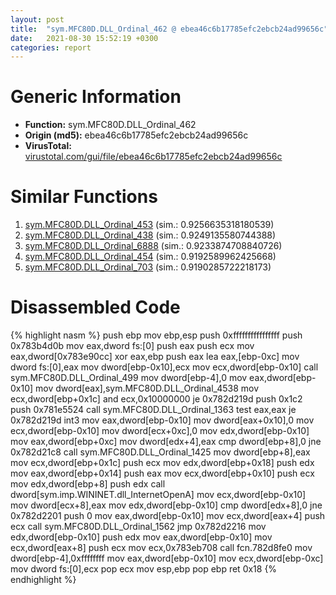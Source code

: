 ```yaml
---
layout: post
title:  "sym.MFC80D.DLL_Ordinal_462 @ ebea46c6b17785efc2ebcb24ad99656c"
date:   2021-08-30 15:52:19 +0300
categories: report
---
```


# Generic Information
- **Function:** sym.MFC80D.DLL\_Ordinal\_462
- **Origin (md5):** ebea46c6b17785efc2ebcb24ad99656c
- **VirusTotal:** [virustotal.com/gui/file/ebea46c6b17785efc2ebcb24ad99656c][virustotal_ref]



# Similar Functions

1. [sym.MFC80D.DLL\_Ordinal\_453][similar_1_ref] (sim.: 0.9256635318180539)
2. [sym.MFC80D.DLL\_Ordinal\_438][similar_2_ref] (sim.: 0.9249135580744388)
3. [sym.MFC80D.DLL\_Ordinal\_6888][similar_3_ref] (sim.: 0.9233874708840726)
4. [sym.MFC80D.DLL\_Ordinal\_454][similar_4_ref] (sim.: 0.9192589962425668)
5. [sym.MFC80D.DLL\_Ordinal\_703][similar_5_ref] (sim.: 0.9190285722218173)


# Disassembled Code

{% highlight nasm %}
push ebp
mov ebp,esp
push 0xffffffffffffffff
push 0x783b4d0b
mov eax,dword fs:[0]
push eax
push ecx
mov eax,dword[0x783e90cc]
xor eax,ebp
push eax
lea eax,[ebp-0xc]
mov dword fs:[0],eax
mov dword[ebp-0x10],ecx
mov ecx,dword[ebp-0x10]
call sym.MFC80D.DLL_Ordinal_499
mov dword[ebp-4],0
mov eax,dword[ebp-0x10]
mov dword[eax],sym.MFC80D.DLL_Ordinal_4538
mov ecx,dword[ebp+0x1c]
and ecx,0x10000000
je 0x782d219d
push 0x1c2
push 0x781e5524
call sym.MFC80D.DLL_Ordinal_1363
test eax,eax
je 0x782d219d
int3 
mov eax,dword[ebp-0x10]
mov dword[eax+0x10],0
mov ecx,dword[ebp-0x10]
mov dword[ecx+0xc],0
mov edx,dword[ebp-0x10]
mov eax,dword[ebp+0xc]
mov dword[edx+4],eax
cmp dword[ebp+8],0
jne 0x782d21c8
call sym.MFC80D.DLL_Ordinal_1425
mov dword[ebp+8],eax
mov ecx,dword[ebp+0x1c]
push ecx
mov edx,dword[ebp+0x18]
push edx
mov eax,dword[ebp+0x14]
push eax
mov ecx,dword[ebp+0x10]
push ecx
mov edx,dword[ebp+8]
push edx
call dword[sym.imp.WININET.dll_InternetOpenA]
mov ecx,dword[ebp-0x10]
mov dword[ecx+8],eax
mov edx,dword[ebp-0x10]
cmp dword[edx+8],0
jne 0x782d2201
push 0
mov eax,dword[ebp-0x10]
mov ecx,dword[eax+4]
push ecx
call sym.MFC80D.DLL_Ordinal_1562
jmp 0x782d2216
mov edx,dword[ebp-0x10]
push edx
mov eax,dword[ebp-0x10]
mov ecx,dword[eax+8]
push ecx
mov ecx,0x783eb708
call fcn.782d8fe0
mov dword[ebp-4],0xffffffff
mov eax,dword[ebp-0x10]
mov ecx,dword[ebp-0xc]
mov dword fs:[0],ecx
pop ecx
mov esp,ebp
pop ebp
ret 0x18
{% endhighlight %}


[similar_1_ref]: /report/sym.MFC80D.DLL_Ordinal_453@ebea46c6b17785efc2ebcb24ad99656c
[similar_2_ref]: /report/sym.MFC80D.DLL_Ordinal_438@ebea46c6b17785efc2ebcb24ad99656c
[similar_3_ref]: /report/sym.MFC80D.DLL_Ordinal_6888@ebea46c6b17785efc2ebcb24ad99656c
[similar_4_ref]: /report/sym.MFC80D.DLL_Ordinal_454@ebea46c6b17785efc2ebcb24ad99656c
[similar_5_ref]: /report/sym.MFC80D.DLL_Ordinal_703@ebea46c6b17785efc2ebcb24ad99656c
[virustotal_ref]: https://www.virustotal.com/gui/file/ebea46c6b17785efc2ebcb24ad99656c